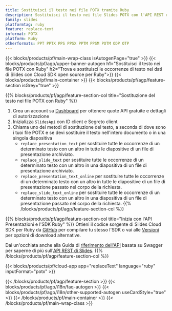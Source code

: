 ```yaml
---
title: Sostituisci il testo nei file POTX tramite Ruby
description: Sostituisci il testo nei file Slides POTX con l'API REST e l'SD open source Ruby
family: slides
platformtag: ruby
feature: replace-text
informat: POTX
platform: Ruby
otherformats: PPT PPTX PPS PPSX PPTM PPSM POTM ODP OTP
---
```


{{< blocks/products/pf/main-wrap-class isAutogenPage="true" >}}
{{< blocks/products/pf/agp/upper-banner-autogen h1="Sostituisci il testo nei file POTX con Ruby" h2="Trova e sostituisci le occorrenze di testo nei dati di Slides con Cloud SDK open source per Ruby">}}
{{< blocks/products/pf/main-container >}}
{{< blocks/products/pf/agp/feature-section isGrey="true" >}}

{{% blocks/products/pf/agp/feature-section-col title="Sostituzione del testo nei file POTX con Ruby" %}}
1. Crea un account su <a href="https://dashboard.aspose.cloud/">Dashboard</a> per ottenere quote API gratuite e dettagli di autorizzazione
1. Inizializza ```SlidesApi``` con ID client e Segreto client
1. Chiama uno dei metodi di sostituzione del testo, a seconda di dove sono i tuoi file POTX e se devi sostituire il testo nell'intero documento o in una singola diapositiva
    - ```replace_presentation_text``` per sostituire tutte le occorrenze di un determinato testo con un altro in tutte le diapositive di un file di presentazione archiviato.
    - ```replace_slide_text``` per sostituire tutte le occorrenze di un determinato testo con un altro in una diapositiva di un file di presentazione archiviato.
    - ```replace_presentation_text_online``` per sostituire tutte le occorrenze di un determinato testo con un altro in tutte le diapositive di un file di presentazione passato nel corpo della richiesta.
    - ```replace_slide_text_online``` per sostituire tutte le occorrenze di un determinato testo con un altro in una diapositiva di un file di presentazione passato nel corpo della richiesta.
{{% /blocks/products/pf/agp/feature-section-col %}}

{{% blocks/products/pf/agp/feature-section-col title="Inizia con l'API Presentazioni e l'SDK Ruby" %}}
Ottieni il codice sorgente di Slides Cloud SDK per Ruby da [GitHub](https://github.com/aspose-slides-cloud/aspose-slides-cloud-ruby) per compilare tu stesso l'SDK o vai alle [Versioni](https://releases.aspose.cloud/) per opzioni di download alternative.

Dai un'occhiata anche alla Guida di [riferimento dell'API](https://apireference.aspose.cloud/slides/) basata su Swagger per saperne di più sull'[API REST di Slides](https://products.aspose.cloud/slides/curl/).
{{% /blocks/products/pf/agp/feature-section-col %}}

{{< blocks/products/pf/cloud-app app="replaceText" language="ruby" inputFormat="potx" >}}

{{< /blocks/products/pf/agp/feature-section >}}
{{< blocks/products/pf/agp/i18n/faq-autogen >}}
{{< blocks/products/pf/agp/i18n/other-supported-autogen useCardStyle="true" >}}
{{< /blocks/products/pf/main-container >}}
{{< /blocks/products/pf/main-wrap-class >}}
